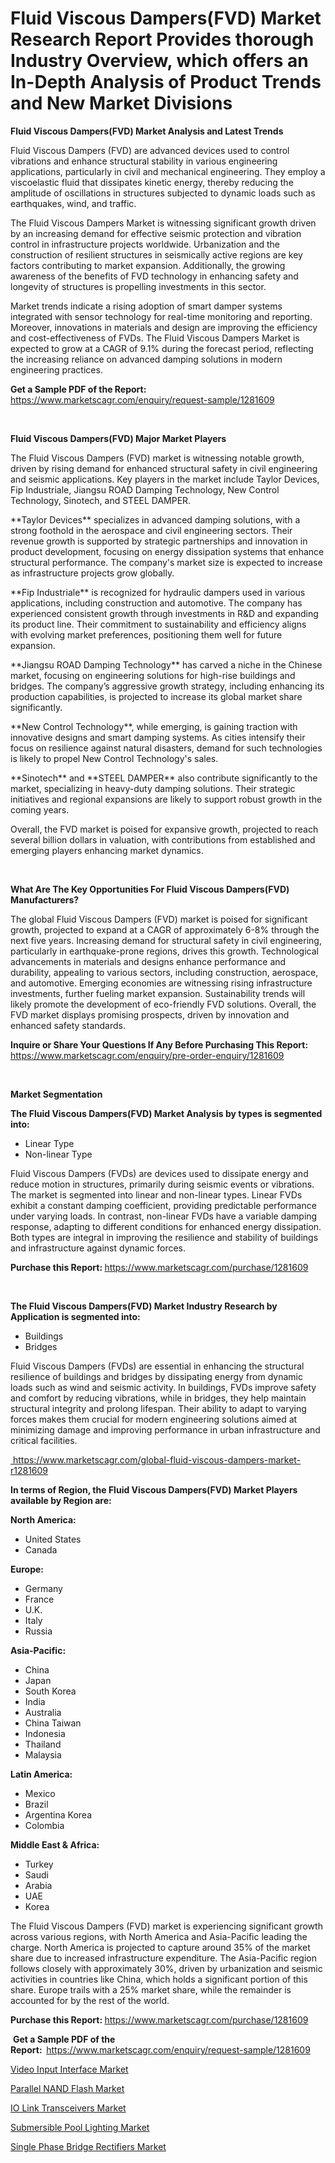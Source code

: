 <p><h1>Fluid Viscous Dampers(FVD) Market Research Report Provides thorough Industry Overview, which offers an In-Depth Analysis of Product Trends and New Market Divisions</h1></p><p><strong>Fluid Viscous Dampers(FVD) Market Analysis and Latest Trends</strong></p>
<p><p>Fluid Viscous Dampers (FVD) are advanced devices used to control vibrations and enhance structural stability in various engineering applications, particularly in civil and mechanical engineering. They employ a viscoelastic fluid that dissipates kinetic energy, thereby reducing the amplitude of oscillations in structures subjected to dynamic loads such as earthquakes, wind, and traffic.</p><p>The Fluid Viscous Dampers Market is witnessing significant growth driven by an increasing demand for effective seismic protection and vibration control in infrastructure projects worldwide. Urbanization and the construction of resilient structures in seismically active regions are key factors contributing to market expansion. Additionally, the growing awareness of the benefits of FVD technology in enhancing safety and longevity of structures is propelling investments in this sector.</p><p>Market trends indicate a rising adoption of smart damper systems integrated with sensor technology for real-time monitoring and reporting. Moreover, innovations in materials and design are improving the efficiency and cost-effectiveness of FVDs. The Fluid Viscous Dampers Market is expected to grow at a CAGR of 9.1% during the forecast period, reflecting the increasing reliance on advanced damping solutions in modern engineering practices.</p></p>
<p><strong>Get a Sample PDF of the Report:&nbsp;</strong> <a href="https://www.marketscagr.com/enquiry/request-sample/1281609?utm_campaign=1267&utm_medium=2&utm_source=Github&utm_content=ia&utm_term=30092024&utm_id=fluid-viscous-dampersfvd">https://www.marketscagr.com/enquiry/request-sample/1281609</a></p>
<p>&nbsp;</p>
<p><strong>Fluid Viscous Dampers(FVD) Major Market Players</strong></p>
<p><p>The Fluid Viscous Dampers (FVD) market is witnessing notable growth, driven by rising demand for enhanced structural safety in civil engineering and seismic applications. Key players in the market include Taylor Devices, Fip Industriale, Jiangsu ROAD Damping Technology, New Control Technology, Sinotech, and STEEL DAMPER.</p><p>**Taylor Devices** specializes in advanced damping solutions, with a strong foothold in the aerospace and civil engineering sectors. Their revenue growth is supported by strategic partnerships and innovation in product development, focusing on energy dissipation systems that enhance structural performance. The company's market size is expected to increase as infrastructure projects grow globally.</p><p>**Fip Industriale** is recognized for hydraulic dampers used in various applications, including construction and automotive. The company has experienced consistent growth through investments in R&D and expanding its product line. Their commitment to sustainability and efficiency aligns with evolving market preferences, positioning them well for future expansion.</p><p>**Jiangsu ROAD Damping Technology** has carved a niche in the Chinese market, focusing on engineering solutions for high-rise buildings and bridges. The company’s aggressive growth strategy, including enhancing its production capabilities, is projected to increase its global market share significantly.</p><p>**New Control Technology**, while emerging, is gaining traction with innovative designs and smart damping systems. As cities intensify their focus on resilience against natural disasters, demand for such technologies is likely to propel New Control Technology's sales.</p><p>**Sinotech** and **STEEL DAMPER** also contribute significantly to the market, specializing in heavy-duty damping solutions. Their strategic initiatives and regional expansions are likely to support robust growth in the coming years.</p><p>Overall, the FVD market is poised for expansive growth, projected to reach several billion dollars in valuation, with contributions from established and emerging players enhancing market dynamics.</p></p>
<p>&nbsp;</p>
<p><strong>What Are The Key Opportunities For Fluid Viscous Dampers(FVD) Manufacturers?</strong></p>
<p><p>The global Fluid Viscous Dampers (FVD) market is poised for significant growth, projected to expand at a CAGR of approximately 6-8% through the next five years. Increasing demand for structural safety in civil engineering, particularly in earthquake-prone regions, drives this growth. Technological advancements in materials and designs enhance performance and durability, appealing to various sectors, including construction, aerospace, and automotive. Emerging economies are witnessing rising infrastructure investments, further fueling market expansion. Sustainability trends will likely promote the development of eco-friendly FVD solutions. Overall, the FVD market displays promising prospects, driven by innovation and enhanced safety standards.</p></p>
<p><strong>Inquire or Share Your Questions If Any Before Purchasing This Report:</strong> <a href="https://www.marketscagr.com/enquiry/pre-order-enquiry/1281609?utm_campaign=1267&utm_medium=2&utm_source=Github&utm_content=ia&utm_term=30092024&utm_id=fluid-viscous-dampersfvd">https://www.marketscagr.com/enquiry/pre-order-enquiry/1281609</a></p>
<p>&nbsp;</p>
<p><strong>Market Segmentation</strong></p>
<p><strong>The Fluid Viscous Dampers(FVD) Market Analysis by types is segmented into:</strong></p>
<p><ul><li>Linear Type</li><li>Non-linear Type</li></ul></p>
<p><p>Fluid Viscous Dampers (FVDs) are devices used to dissipate energy and reduce motion in structures, primarily during seismic events or vibrations. The market is segmented into linear and non-linear types. Linear FVDs exhibit a constant damping coefficient, providing predictable performance under varying loads. In contrast, non-linear FVDs have a variable damping response, adapting to different conditions for enhanced energy dissipation. Both types are integral in improving the resilience and stability of buildings and infrastructure against dynamic forces.</p></p>
<p><strong>Purchase this Report:&nbsp;</strong><a href="https://www.marketscagr.com/purchase/1281609?utm_campaign=1267&utm_medium=2&utm_source=Github&utm_content=ia&utm_term=30092024&utm_id=fluid-viscous-dampersfvd">https://www.marketscagr.com/purchase/1281609</a></p>
<p>&nbsp;</p>
<p><strong>The Fluid Viscous Dampers(FVD) Market Industry Research by Application is segmented into:</strong></p>
<p><ul><li>Buildings</li><li>Bridges</li></ul></p>
<p><p>Fluid Viscous Dampers (FVDs) are essential in enhancing the structural resilience of buildings and bridges by dissipating energy from dynamic loads such as wind and seismic activity. In buildings, FVDs improve safety and comfort by reducing vibrations, while in bridges, they help maintain structural integrity and prolong lifespan. Their ability to adapt to varying forces makes them crucial for modern engineering solutions aimed at minimizing damage and improving performance in urban infrastructure and critical facilities.</p></p>
<p><a href="https://www.marketscagr.com/global-fluid-viscous-dampers-market-r1281609?utm_campaign=1267&utm_medium=2&utm_source=Github&utm_content=ia&utm_term=30092024&utm_id=fluid-viscous-dampersfvd">&nbsp;https://www.marketscagr.com/global-fluid-viscous-dampers-market-r1281609</a></p>
<p><strong>In terms of Region, the Fluid Viscous Dampers(FVD) Market Players available by Region are:</strong></p>
<p>
    <p> <strong> North America: </strong>
        <ul>
            <li>United States</li>
            <li>Canada</li>
        </ul>
        </p> 
    <p> <strong> Europe: </strong>
        <ul>
            <li>Germany</li>
            <li>France</li>
            <li>U.K.</li>
            <li>Italy</li>
            <li>Russia</li>
        </ul>
        </p> 
    <p> <strong> Asia-Pacific: </strong>
        <ul>
            <li>China</li>
            <li>Japan</li>
            <li>South Korea</li>
            <li>India</li>
            <li>Australia</li>
            <li>China Taiwan</li>
            <li>Indonesia</li>
            <li>Thailand</li>
            <li>Malaysia</li>
        </ul>
        </p> 
    <p> <strong> Latin America: </strong>
        <ul>
            <li>Mexico</li>
            <li>Brazil</li>
            <li>Argentina Korea</li>
            <li>Colombia</li>
        </ul>
        </p> 
    <p> <strong> Middle East & Africa: </strong>
        <ul>
            <li>Turkey</li>
            <li>Saudi</li>
            <li>Arabia</li>
            <li>UAE</li>
            <li>Korea</li>
        </ul>
    </p>
    </p>
<p><p>The Fluid Viscous Dampers (FVD) market is experiencing significant growth across various regions, with North America and Asia-Pacific leading the charge. North America is projected to capture around 35% of the market share due to increased infrastructure expenditure. The Asia-Pacific region follows closely with approximately 30%, driven by urbanization and seismic activities in countries like China, which holds a significant portion of this share. Europe trails with a 25% market share, while the remainder is accounted for by the rest of the world.</p></p>
<p><strong>Purchase this Report: </strong><a href="https://www.marketscagr.com/purchase/1281609?utm_campaign=1267&utm_medium=2&utm_source=Github&utm_content=ia&utm_term=30092024&utm_id=fluid-viscous-dampersfvd">https://www.marketscagr.com/purchase/1281609</a></p>
<p>&nbsp;<strong>Get a Sample PDF of the Report:&nbsp;&nbsp;</strong><a href="https://www.marketscagr.com/enquiry/request-sample/1281609?utm_campaign=1267&utm_medium=2&utm_source=Github&utm_content=ia&utm_term=30092024&utm_id=fluid-viscous-dampersfvd">https://www.marketscagr.com/enquiry/request-sample/1281609</a></p>
<p><strong></strong></p>
<p><p><a href="https://issuu.com/reportprime-2/docs/video-input-interface-market-size-2_8860516d34dc68?utm_campaign=1267&utm_medium=2&utm_source=Github&utm_content=ia&utm_term=30092024&utm_id=fluid-viscous-dampersfvd">Video Input Interface Market</a></p><p><a href="https://www.linkedin.com/pulse/parallel-nand-flash-market-research-report-exploring-size-revenue-39uif?utm_campaign=1267&utm_medium=2&utm_source=Github&utm_content=ia&utm_term=30092024&utm_id=fluid-viscous-dampersfvd">Parallel NAND Flash Market</a></p><p><a href="https://www.linkedin.com/pulse/io-link-transceivers-market-global-regional-analysis-focus-hou3f?utm_campaign=1267&utm_medium=2&utm_source=Github&utm_content=ia&utm_term=30092024&utm_id=fluid-viscous-dampersfvd">IO Link Transceivers Market</a></p><p><a href="https://issuu.com/reportprime-2/docs/submersible-pool-lighting-market-si_ca057cfcd22b6b?utm_campaign=1267&utm_medium=2&utm_source=Github&utm_content=ia&utm_term=30092024&utm_id=fluid-viscous-dampersfvd">Submersible Pool Lighting Market</a></p><p><a href="https://www.linkedin.com/pulse/single-phase-bridge-rectifiers-market-outlook-share-analysis-pjz7f?utm_campaign=1267&utm_medium=2&utm_source=Github&utm_content=ia&utm_term=30092024&utm_id=fluid-viscous-dampersfvd">Single Phase Bridge Rectifiers Market</a></p></p>